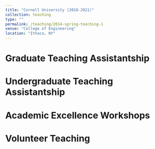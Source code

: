 ```yaml
---
title: "Cornell University (2018-2021)"
collection: teaching
type: ""
permalink: /teaching/2014-spring-teaching-1
venue: "College of Engineering"
location: "Ithaca, NY"
---
```


Graduate Teaching Assistantship
======

Undergraduate Teaching Assistantship
======

Academic Excellence Workshops
======

Volunteer Teaching
======

